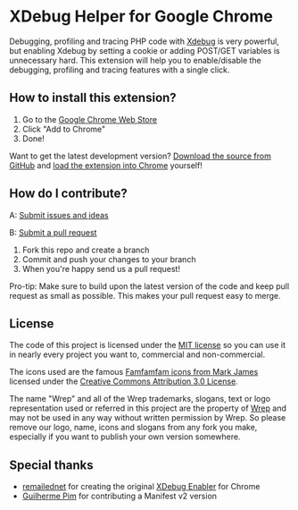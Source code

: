 XDebug Helper for Google Chrome
===============================

Debugging, profiling and tracing PHP code with [Xdebug](http://xdebug.org/) is very powerful, but enabling
Xdebug by setting a cookie or adding POST/GET variables is unnecessary hard. This extension will
help you to enable/disable the debugging, profiling and tracing features with a single click.

How to install this extension?
------------------------------
1. Go to the [Google Chrome Web Store](https://chrome.google.com/webstore/detail/eadndfjplgieldjbigjakmdgkmoaaaoc)
2. Click "Add to Chrome"
3. Done!

Want to get the latest development version? [Download the source from GitHub](https://github.com/wrep/xdebug-helper-for-chrome/archive/master.zip)
and [load the extension into Chrome](http://developer.chrome.com/extensions/getstarted.html#unpacked)
yourself!

How do I contribute?
--------------------
A: [Submit issues and ideas](https://github.com/wrep/xdebug-helper-for-chrome/issues)

B: [Submit a pull request](https://help.github.com/articles/using-pull-requests)
1. Fork this repo and create a branch
2. Commit and push your changes to your branch
3. When you're happy send us a pull request!

Pro-tip: Make sure to build upon the latest version of the code and keep pull request as small as possible. This makes your pull request easy to merge.

License
-------
The code of this project is licensed under the [MIT license](https://raw.github.com/wrep/xdebug-helper-for-chrome/master/source/License)
so you can use it in nearly every project you want to, commercial and non-commercial.

The icons used are the famous [Famfamfam icons from Mark James](http://www.famfamfam.com/lab/icons/silk/)
licensed under the [Creative Commons Attribution 3.0 License](http://creativecommons.org/licenses/by/3.0/).

The name "Wrep" and all of the Wrep trademarks, slogans, text or logo representation used
or referred in this project are the property of [Wrep](http://www.wrep.nl/) and may not be
used in any way without written permission by Wrep. So please remove our logo, name, icons
and slogans from any fork you make, especially if you want to publish your own version somewhere.

Special thanks
--------------
* [remailednet](http://blog.remailed.net) for creating the original [XDebug Enabler](https://chrome.google.com/webstore/detail/eippbhbeglgcphcjmpjcjinjamabeoln) for Chrome
* [Guilherme Pim](https://github.com/pimguilherme) for contributing a Manifest v2 version